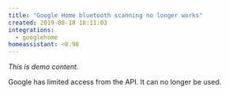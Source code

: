 ```yaml
---
title: "Google Home bluetooth scanning no longer works"
created: 2019-08-18 18:11:03
integrations:
  - googlehome
homeassistant: <0.98
---
```


_This is demo content._

Google has limited access from the API. It can no longer be used.
